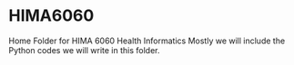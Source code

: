 # HIMA6060
Home Folder for HIMA 6060 Health Informatics
Mostly we will include the Python codes we will write in this folder. 
